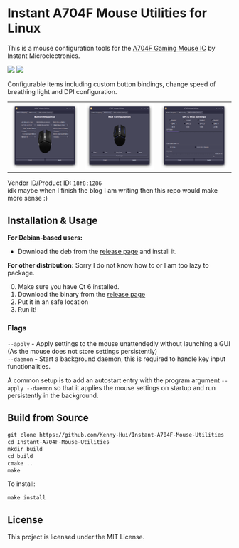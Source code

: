 # Instant A704F Mouse Utilities for Linux
This is a mouse configuration tools for the [A704F Gaming Mouse IC](https://instant-sys.com/uploads/pdf/norm/SPEC/A704F_SPEC_EN.V1.00.pdf) by Instant Microelectronics.  

![](https://img.shields.io/badge/jank_inside-brown) ![](https://img.shields.io/badge/works_on-my_machine-green)

Configurable items including custom button bindings, change speed of breathing light and DPI configuration.  

<table>
    <tr>
        <td><img src="./assets/1.png"></td>
        <td><img src="./assets/2.png"></td>
        <td><img src="./assets/3.png"></td>
    </tr>
</table>

Vendor ID/Product ID: `18f8:1286`  
idk maybe when I finish the blog I am writing then this repo would make more sense :)

## Installation & Usage
**For Debian-based users:**
- Download the deb from the [release page](https://github.com/Kenny-Hui/Instant-A704F-Mouse-Utilities/releases/latest) and install it.

**For other distribution:**
Sorry I do not know how to or I am too lazy to package.

0. Make sure you have Qt 6 installed.
1. Download the binary from the [release page](https://github.com/Kenny-Hui/Instant-A704F-Mouse-Utilities/releases/latest)
2. Put it in an safe location
3. Run it!

### Flags
`--apply` - Apply settings to the mouse unattendedly without launching a GUI (As the mouse does not store settings persistently)  
`--daemon` - Start a background daemon, this is required to handle key input functionalities.

A common setup is to add an autostart entry with the program argument `--apply --daemon` so that it applies the mouse settings on startup and run persistently in the background.

## Build from Source
```
git clone https://github.com/Kenny-Hui/Instant-A704F-Mouse-Utilities
cd Instant-A704F-Mouse-Utilities
mkdir build
cd build
cmake ..
make
```

To install:
```
make install
```

## License
This project is licensed under the MIT License.